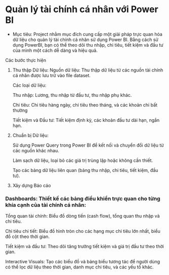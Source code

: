 # Quản lý tài chính cá nhân với Power BI
- Mục tiêu: Project nhằm mục đích cung cấp một giải pháp trực quan hóa dữ liệu cho quản lý tài chính cá nhân sử dụng Power BI. Bằng cách sử dụng PowerBI, bạn có thể theo dõi thu nhập, chi tiêu, tiết kiệm và đầu tư của mình một cách dễ dàng và hiệu quả.

Các bước thực hiện
1. Thu thập Dữ liệu:
   Nguồn dữ liệu: Thu thập dữ liệu từ các nguồn tài chính cá nhân được lưu trữ vào file dataset.

   Các loại dữ liệu:

   Thu nhập: Lương, thu nhập từ đầu tư, thu nhập phụ khác.

   Chi tiêu: Chi tiêu hàng ngày, chi tiêu theo tháng, và các khoản chi bất thường

   Tiết kiệm và Đầu tư: Tiết kiệm định kỳ, các khoản đầu tư dài hạn, ngắn hạn.

2. Chuẩn bị Dữ liệu:
   
   Sử dụng Power Query trong Power BI để kết nối và chuyển đổi dữ liệu từ các nguồn khác nhau.

   Làm sạch dữ liệu, loại bỏ các giá trị trùng lặp hoặc không cần thiết.

   Tạo các bảng dữ liệu liên quan (bảng thu nhập, chi tiêu, tiết kiệm, đầu tư).

3. Xây dựng Báo cáo
### Dashboards: Thiết kế các bảng điều khiển trực quan cho từng khía cạnh của tài chính cá nhân:

  Tổng quan tài chính: Biểu đồ dòng tiền (cash flow), tổng quan thu nhập và chi tiêu.
  
  Chi tiêu chi tiết: Biểu đồ hình tròn cho các hạng mục chi tiêu lớn nhất, biểu đồ cột theo thời gian.

  Tiết kiệm và đầu tư: Theo dõi tăng trưởng tiết kiệm và giá trị đầu tư theo thời gian.

  Interactive Visuals: Tạo các biểu đồ và bảng biểu tương tác để người dùng có thể lọc dữ liệu theo thời gian, danh mục chi tiêu, và các yếu tố khác.

